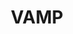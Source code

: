 ---
title: VAMP
type: partner
draft: false
category: gold
order: 8
logo: /images/partners/vamp.jpeg
website: https://www.vamp.io
---